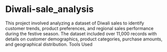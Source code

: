 # Diwali-sale_analysis
This project involved analyzing a dataset of Diwali sales to identify customer trends, product preferences, and regional sales performance during the festive season. The dataset included over 11,000 records with details on customer demographics, product categories, purchase amounts, and geographical distribution. Tools Used
